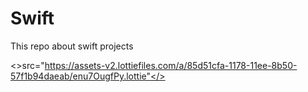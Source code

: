 # Swift
This repo about swift projects 

<>src="https://assets-v2.lottiefiles.com/a/85d51cfa-1178-11ee-8b50-57f1b94daeab/enu7OugfPy.lottie"</>
